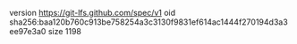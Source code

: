 version https://git-lfs.github.com/spec/v1
oid sha256:baa120b760c913be758254a3c3130f9831ef614ac1444f270194d3a3ee97e3a0
size 1198
